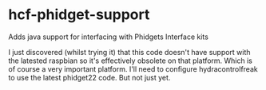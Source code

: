 # hcf-phidget-support
Adds java support for interfacing with Phidgets Interface kits

I just discovered (whilst trying it) that this code doesn't have support with the latested raspbian so it's effectively obsolete on that platform. Which is of course a very important platform. I'll need to configure hydracontrolfreak to use the latest phidget22 code. But not just yet.
